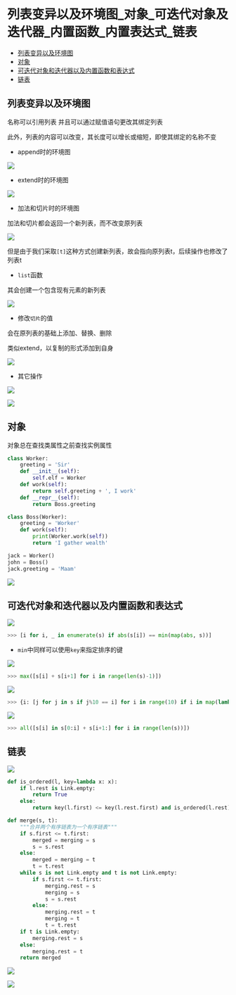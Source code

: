 # 列表变异以及环境图_对象_可迭代对象及迭代器_内置函数_内置表达式_链表
 
* [列表变异以及环境图](#列表变异以及环境图)
* [对象](#对象)
* [可迭代对象和迭代器以及内置函数和表达式](#可迭代对象和迭代器以及内置函数和表达式)
* [链表](#链表)

## 列表变异以及环境图

名称可以引用列表 并且可以通过赋值语句更改其绑定列表

此外，列表的内容可以改变，其长度可以增长或缩短，即使其绑定的名称不变

* append时的环境图

![](img/00f06d2e.png)

* extend时的环境图

![](img/f9addb6f.png)

* 加法和切片时的环境图

加法和切片都会返回一个新列表，而不改变原列表

![](img/313b047a.png)

但是由于我们采取`[t]`这种方式创建新列表，故会指向原列表t，后续操作也修改了列表t

* `list`函数

其会创建一个包含现有元素的新列表

![](img/de4b27c3.png)

* 修改`切片`的值

会在原列表的基础上添加、替换、删除

类似extend，以复制的形式添加到自身

![](img/06312f2c.png)

* 其它操作

![](img/47b62049.png)

![](img/0e9376c9.png)

## 对象

对象总在查找类属性之前查找实例属性

```py
class Worker:
    greeting = 'Sir'
    def __init__(self):
        self.elf = Worker
    def work(self):
        return self.greeting + ', I work'
    def __repr__(self):
        return Boss.greeting

class Boss(Worker):
    greeting = 'Worker'
    def work(self):
        print(Worker.work(self))
        return 'I gather wealth'

jack = Worker()
john = Boss()
jack.greeting = 'Maam'
```

![](img/7da9cae0.png)

## 可迭代对象和迭代器以及内置函数和表达式

![](img/99a97837.png)

```py
>>> [i for i, _ in enumerate(s) if abs(s[i]) == min(map(abs, s))]
```

* `min`中同样可以使用`key`来指定排序的键

![](img/8a71e46c.png)

```py
>>> max([s[i] + s[i+1] for i in range(len(s)-1)])
```

![](img/f49171a2.png)

```py
>>> {i: [j for j in s if j%10 == i] for i in range(10) if i in map(lambda x: x%10, s)}
```

![](img/cbac6de1.png)

```py
>>> all([s[i] in s[0:i] + s[i+1:] for i in range(len(s))])
```

## 链表

![](img/22e218a7.png)

```py
def is_ordered(l, key=lambda x: x):
    if l.rest is Link.empty:
        return True
    else:
        return key(l.first) <= key(l.rest.first) and is_ordered(l.rest)
```

```py
def merge(s, t):
    """合并两个有序链表为一个有序链表"""
    if s.first <= t.first:
        merged = merging = s
        s = s.rest
    else:
        merged = merging = t
        t = t.rest
    while s is not Link.empty and t is not Link.empty:
        if s.first <= t.first:
            merging.rest = s
            merging = s
            s = s.rest
        else:
            merging.rest = t
            merging = t
            t = t.rest
    if t is Link.empty: 
        merging.rest = s
    else:
        merging.rest = t
    return merged
```

![](img/862d7434.png)

![](img/12dc9faa.png)
